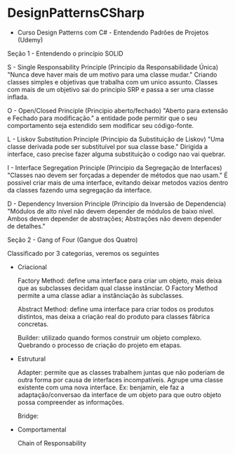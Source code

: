 # DesignPatternsCSharp

- Curso Design Patterns com C# - Entendendo Padrões de Projetos (Udemy)

Seção 1 - Entendendo o princípio SOLID
 

S - Single Responsability Principle (Principio da Responsabilidade Única)
  "Nunca deve haver mais de um motivo para uma classe mudar." Criando classes simples e objetivas que trabalha com um unico assunto. 
  Classes com mais de um objetivo sai do principio SRP e passa a ser uma classe inflada.
  
O - Open/Closed Principle (Principio aberto/fechado)
  "Aberto para extensão e Fechado para modificação." a entidade pode permitir que o seu comportamento seja estendido sem modificar seu código-fonte.
  
L - Liskov Substitution Principle (Principio da Substituição de Liskov)
  "Uma classe derivada pode ser substituível por sua classe base." Dirigida a interface, caso precise fazer alguma substituição o codigo nao vai quebrar. 
  
I - Interface Segregation Principle (Principio da Segregação de Interfaces)
  "Classes nao devem ser forçadas a depender de métodos que nao usam." É possivel criar mais de uma interface, evitando deixar metodos vazios dentro da classes fazendo uma segregação da interface.

D - Dependency Inversion Principle (Principio da Inversão de Dependencia)
  "Módulos de alto nível não devem depender de módulos de baixo nível. Ambos devem depender de abstrações; Abstrações não devem depender de detalhes." 



  Seção 2 - Gang of Four (Gangue dos Quatro)


Classificado por 3 categorias, veremos os seguintes  

- Criacional 

    Factory Method: define uma interface para criar um objeto, mais deixa que as subclasses decidam qual classe instânciar. O Factory Method permite a uma classe adiar a instânciação às subclasses.

    Abstract Method: define uma interface para criar todos os produtos distintos, mas deixa a criação real do produto para classes fábrica concretas.

    Builder: utilizado quando formos construir um objeto complexo. Quebrando o processo de criação do projeto em etapas. 

- Estrutural

    Adapter: permite que as classes trabalhem juntas que não poderiam de outra forma por causa de interfaces incompatíveis. Agrupe uma classe existente com uma nova interface. Ex: benjamin, ele faz a adaptação/conversao da interface de um objeto para que outro objeto possa compreender as informações.

    Bridge:

- Comportamental 

    Chain of Responsability 
